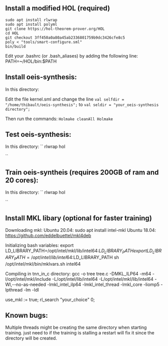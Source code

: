 ## Install a modified HOL (required)
```
sudo apt install rlwrap
sudo apt install polyml
git clone https://hol-theorem-prover.org/HOL
cd HOL
git checkout 3ff450a0a80a45ab2336801759b9dc3426cfe8c5
poly < "tools/smart-configure.sml"
bin/build
```

Edit your .bashrc (or .bash_aliases) by adding the following line:
PATH=~/HOL/bin:$PATH

## Install oeis-synthesis:
In this directory:

Edit the file kernel.sml and change the line
`val selfdir = "/home/thibault/oeis-synthesis";`
to `val seldir = "your_oeis-synthesis directory";`

Then run the commands:
``
Holmake cleanAll
Holmake
``
## Test oeis-synthesis:
In this directory:
``
rlwrap hol  





``



## Train oeis-syntheis (requires 200GB of ram and 20 cores):
In this directory:
``
rlwrap hol



``

## Install MKL libary (optional for faster training)
Downloading mkl:
  Ubuntu 20.04: sudo apt install intel-mkl
  Ubuntu 18.04: https://github.com/eddelbuettel/mkl4deb 

Initializing bash variables:
  export LD_LIBRARY_PATH=/opt/intel/mkl/lib/intel64:$LD_LIBRARY_PATH
  export LD_LIBRARY_PATH=/opt/intel/lib/intel64:$LD_LIBRARY_PATH
  sh /opt/intel/mkl/bin/mklvars.sh intel64

Compiling in tnn_in_c directory: 
  gcc -o tree tree.c -DMKL_ILP64 -m64 -I/opt/intel/mkl/include -L/opt/intel/lib/intel64 -L/opt/intel/mkl/lib/intel64 -Wl,--no-as-needed -lmkl_intel_ilp64 -lmkl_intel_thread -lmkl_core -liomp5 -lpthread -lm -ldl

use_mkl := true;
rl_search "your_choice" 0; 


## Known bugs: 
  Multiple threads might be creating the same directory when starting training. 
  just need to 
  if the training is stalling a restart will fix it since the directory will be created.

